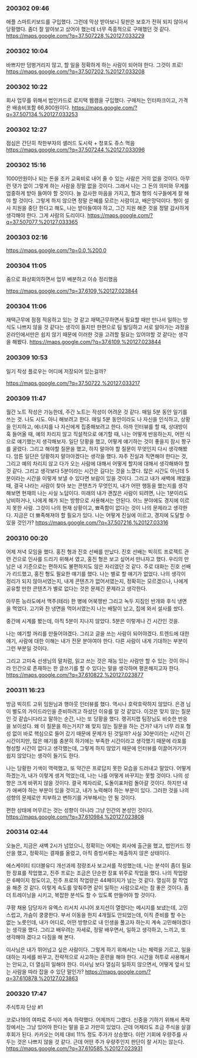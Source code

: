 ### 200302 09:46 
애플 스마트키보드를 구입했다.
그런데 막상 받아보니 뒷판은 보호가 전혀 되지 않아서 당황했다.
좀더 잘 알아보고 샀어야 했는데 너무 즉흥적으로 구매했던 것 같다.
https://maps.google.com/?q=37.507228,%20127.033229

### 200302 10:04 
바쁘지만 덤벙거리지 않고, 할 일을 정확하게 하는 사람이 되어야 한다.
그것이 프로!
https://maps.google.com/?q=37.507202,%20127.033208

### 200302 10:22 
회사 업무를 위해서 법인카드로 로지택 웹캠을 구입했다.
구매처는 인터파크이고, 가격은 배송비포함 66,800원이다.
https://maps.google.com/?q=37.507134,%20127.033253

### 200302 12:27 
점심은 간단히 착한부자의 샐러드 도시락 + 청포도 쥬스 먹음
https://maps.google.com/?q=37.507244,%20127.033096

### 200302 15:16 
1000만원이나 되는 돈을 조카 교육비로 내어 줄 수 있는 사람은 거의 없을 것이다.
아무런 댓가 없이 그렇게 하는 사람을 정말 없을 것이다.
그래서 나는 그 돈의 의미와 무게를 엄중하게 받아 들여야 할 것이다.
늘 감사한 마음을 가지고, 형과 형의 식구들에게 잘 해야 할 것이다.
그렇게 하지 않으면 정말 은혜를 모르는 사람이고, 배은망덕이다.
형이 설사 지원을 중단 한다고 해도, 나는 받아들여야 하고, 그간 지원 해준 것을 정말 감사하게 생각해야 한다.
그게 사람의 도리이다.
https://maps.google.com/?q=37.507077,%20127.033365

### 200303 02:16 

https://maps.google.com/?q=0.0,%200.0

### 200304 11:05 
줌으로 화상회의하면서 업무 배분하고 이슈 정리했음

https://maps.google.com/?q=37.6109,%20127.023844

### 200304 11:06 
재택근무에 점점 적응하고 있는 것 같고
재택근무하면서 필요할 때만 만나서 일하는 방식도 나쁘지 않을 것 같다는 생각이 들지만
한편으로 팀 빌딩하고 서로 알아가는 과정을 온라인에서만은 쉽지 않기 때문에
이러한 것을 고려할 필요는 있어야할 것 같다는 생각을 해봤다.
https://maps.google.com/?q=37.6109,%20127.023844

### 200309 10:53 
일기 작성 플로우는 어디에 저장되어 있는걸까?

https://maps.google.com/?q=37.50722,%20127.033217

### 200309 11:47 
월간 노트 작성은 가능한데, 주간 노트는 작성이 어려운 것 같다.
매일 5분 동안 일기를 쓰는 것. 나도 시도. 아니 해보려고 한다.
매일 5분 동안이라도 나 자신을 인식하고, 상황을 인지하고, 에너지를 나 자신에게 집중해보려고 한다.
아까 인터뷰를 할 때, 상대방이 훅 들어올 때, 예의 차리지 않고 직설적으로 얘기할 때,
나는 어떻게 반응하는지, 어떤 식으로 얘기했는지 생각해보자.
일단 당황을 했고, 어떻게 얘기하는 것이 좋을지 잠시 짱구를 굴렸다.
그리고 해야할 질문을 했고, 하지 말아야 할 질문이 무엇인지 다시 생각해봤다.
암튼 일단은 당황하지 말아야겠다는 생각을 했다.
자주 진실과 직면해야 한다는 것, 그리고 예의 차리지 않고 다가 오는 사람에 대해서 어떻게 할지에 대해서 생각해봐야 할 것 같다.
그리고 생각보다 5분이라는 시간은 길다는 것을 느꼈다.
많은 시간도 아닌데 5분이라는 시간을 이렇게 보낼 수 있다면 보람이 있을 것이다.
그리고 내가 새벽에 깨었을 때, 결국 나라는 사람이 찾아 보는 콘텐츠가 무엇인지, 내가 어떤 행동을 했는지를 생각해보면
현재의 나는 사실 노답이다.
미래의 내가 괜찮은 사람이 되려면, 나는 1분이라도 낭비하거나, 나에게 해가 되는 방향으로 사용해서는 안된다.
어느 분야에도 경지에 이르지 못한 사람. 그것이 나의 현재 상황이고, 뾰족함이 없다는 것이 나의 문제라고 생각한다.
지금은 더 뾰족해져야 할 필요가 있다.
나는 어떻게 진실에 이르고, 경지에 도달할 수 있을 것인가?
https://maps.google.com/?q=37.507216,%20127.03316

### 200310 00:20 
어제 저녁 모임을 했다. 홍진 형과 진호 선배를 만났다. 진호 선배는 빅히트 프로젝트 관련 건으로 인사를 드리기 위해서 였고, 홍진 형은 보고 싶어서 만나자고 했다. 우리의 만남은 내 기준으로는 편하지도 불편하지도 않은 자리였던 것 같다. 주로 대화는 진호 선배가 리드했고, 홍진 형도 필요한 얘기를 했다. 나는 별로 할 얘기가 없었다. 나의 생각이 정리가 되지 않아서였는지, 내게 콘텐츠가 없어서였는지, 정확히는 모르겠으나, 나에게 공유할 만한 콘텐츠가 별로 없다는 것은 문제긴 문제라고 생각한다.

아무튼 능라도에서 맥주(테라) 한 병에 어북쟁반 그리고 녹두 지짐인 반개와 후식 냉면을 먹었다. 고기와 찬 냉면을 먹어서였는지 나는 배탈이 났고, 집에 와서 설사를 쌌다.

중간에 시계를 봤는데, 아직 5분이 지나지 않았다.
5분은 이렇게나 긴 시간인 것을.

나는 얘기할 꺼리를 만들어야겠다.
그리고 글을 쓰는 사람이 되어야겠다.
트렌드에 대한 얘기, 사람에 대한 이해는 내가 전문 분야여야 한다.
다른 사람이 내게 기대하는 부분이 그런 부분일 것이다.

그리고 고미숙 선생님의 말처럼, 읽고 쓰는 것은 재능 있는 사람만 할 수 있는 것이 아니라
인간으로 존재하는 한 글쓰기를 할 수 있다는 말을 생각하며 평온해지고자 한다.
https://maps.google.com/?q=37.610822,%20127.023877

### 200311 16:23 
방금 빅히트 고위 임원님과 행아웃 인터뷰를 했다.
역시나 호락호락하지 않았다.
은경 님이 별도의 가이드라인을 준비하려고 하셨던 이유를 알 것 같았다.
이것은 맞지 않는 질문인 것 같습니다라고 말하는 순간, 나는 또 당황을 했다.
랭귀지랩 팀장님도 비슷한 반응을 보이셨다.
왜 이 질문을 하는거지? 왜 맞지 않는 질문을 하는 건가?
내가 너무 라포 형성 없이 바로 핵심으로 들어 갔기 때문에 문제가 된 것일까?
사실 30분이라는 시간이 긴 시간이지만, 많은 얘기를 충분히 하기에는 부족한 시간이라고 생각했기 때문에
라포를 형성할 시간이 없다고 생각했는데, 그렇게 하지 않았기 때문에 인터뷰를 이끌어가기가 쉽지 않았다는 생각이 들기도 한다.

나는 당황한 기색이 역력했고, 또 약간은 프로답지 못한 모습을 드러내고 말았다.
어떻게 하겠는가, 내가 이렇게 생겨 먹었는데,
나는 나를 어떻게 바꾸지는 못할 것이다.
나의 성향은 크게 바뀌지 않을 것이다. 결국 제자리로, 도돌이표처럼 돌아갈 것이다.
하지만 내가 애써야 하는 부분이 있을 것이고,
내가 노력해야 하는 부분이 있다. 그러한 것을 나의 성향의 문제로만 치부하고 변하기를 거부해서는 안 될 것이다.

편한 상태에 머무르는 것는 성향이 아니라 그냥 인간의 본성인 것이다.
https://maps.google.com/?q=37.610984,%20127.023808

### 200314 02:44 
오늘은, 지금은 새벽 2시가 넘었으니, 정확히는 어제는 회사에 출근을 했고, 법인카드 정산을 했고, 정확히는 결재를 올렸고, 아직 증빙서류는 제출하지 않은 상태이다.

에스케이티 티더블유디 개선과제 정량조사 보고서를 작성했는데, 나는 분석이 좀더 필요한 장표를 작업했고, 진주 프로는 조금은 단순한 장표 위주로 작업을 했다. 나의 작업량은 6페이지 정도이고, 진주 프로의 작업량은 44페이지가 넘는 것 같다. 열심히 잘 작업을 해준 것 같다. 이렇게 속도를 맞춰주면 같이 일하는 사람으로서는 참 좋은 것이다. 좀더 트레이닝을 시키고, 복잡한 분석도 할 수 있도록 만들어야 할 것이다.

쿠팡 채용 담당자가 유엑스 리서치 시니어 포지션이 열렸다는 메시지를 보냈는데, 고민스럽고, 가슴이 쿵쿵한다. 부서 이동을 한지 4개월도 안되었는데, 이직 준비를 할 수는 없는 노릇인데, 내가 어디로, 어떤 방향으로 내 인생을 풀고자 하는지 계속 고민해야겠다는 생각을 했다. 그리고 배우려는 자세로, 정말 배우면서, 일하고 생각하고, 느끼고, 또 생각해야 겠다고 다짐을 해 본다.

이사님은 내가 뛰어넘고 싶은 사람이다. 그렇게 하기 위해서는 나는 체력을 기르고, 일을 대하는 자세를 바꾸고, 전략적으로 사고하는 훈련을 해야 한다. 시간을 허투로 사용해서는 안되고, 더 열심히 일해야 한다. 이사님 보다 열심히 일하지 않으면서, 어떻게 앞서 있는 사람을 따라 잡을 수 있단 말인가?
https://maps.google.com/?q=37.610878,%20127.023863

### 200320 17:47 
주식투자 단상 #1

코로나19의 여파로 주식이 계속 하락했다.
어제까지 그랬다.
신중을 기하기 위해서 폭락장에서는 그냥 있어야 한다는 말을 듣고 가만히 있었다.
근데 어제라도 조금 주식을 살걸 후회가 된다.
카카오는 어제 대비 11% 정도 주가가 상승했다.
이런 기회에 우량주를 사두는 것은 나쁘지 않을 것 같다.
근데 어떤 주가 우량주인지 판단이 잘 서지는 않는다.
https://maps.google.com/?q=37.610585,%20127.023931

